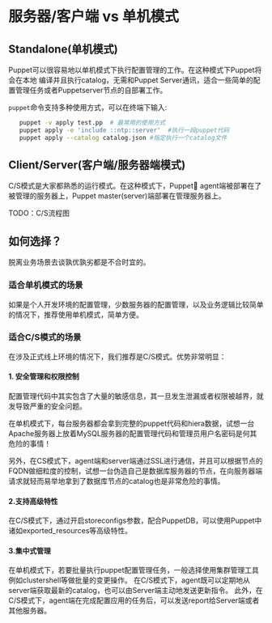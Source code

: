 # 服务器/客户端 vs 单机模式

## Standalone(单机模式)

Puppet可以很容易地以单机模式下执行配置管理的工作。在这种模式下Puppet将会在本地    编译并且执行catalog，无需和Puppet Server通讯，适合一些简单的配置管理任务或者Puppetserver节点的自部署工作。

`puppet`命令支持多种使用方式，可以在终端下输入:
```bash
   puppet -v apply test.pp  # 最常用的使用方式
   puppet apply -e 'include ::ntp::server'  #执行一段puppet代码
   puppet apply --catalog catalog.json #指定执行一个catalog文件
```

## Client/Server(客户端/服务器端模式)

C/S模式是大家都熟悉的运行模式。在这种模式下，Puppet agent端被部署在了被管理的服务器上，Puppet master(server)端部署在管理服务器上。

TODO：C/S流程图


## 如何选择？

脱离业务场景去谈孰优孰劣都是不合时宜的。

### 适合单机模式的场景
如果是个人开发环境的配置管理，少数服务器的配置管理，以及业务逻辑比较简单的情况下，推荐使用单机模式，简单方便。

### 适合C/S模式的场景

在涉及正式线上环境的情况下，我们推荐是C/S模式。优势非常明显：

#### 1. 安全管理和权限控制
   
配置管理代码中其实包含了大量的敏感信息，其一旦发生泄漏或者权限被越界，就发导致严重的安全问题。

在单机模式下，每台服务器都会拿到完整的puppet代码和hiera数据，试想一台Apache服务器上放着MySQL服务器的配置管理代码和管理员用户名密码是何其危险的事情！

另外，在CS模式下，agent端和server端通过SSL进行通信，并且可以根据节点的FQDN做细粒度的控制，试想一台伪造自己是数据库服务器的节点，在向服务器端请求就轻而易举地拿到了数据库节点的catalog也是非常危险的事情。

#### 2.支持高级特性

在C/S模式下，通过开启storeconfigs参数，配合PuppetDB，可以使用Puppet中诸如exported_resources等高级特性。


#### 3.集中式管理

在单机模式下，若要批量执行puppet配置管理任务，一般选择使用集群管理工具例如clustershell等做批量的变更操作。
在C/S模式下，agent既可以定期地从server端获取最新的catalog，也可以由Server端主动地发送更新指令。
此外，在C/S模式下，agent端在完成配置应用的任务后，可以发送report给Server端或者其他服务器。

 


